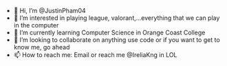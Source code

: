- 👋 Hi, I’m @JustinPham04
- 👀 I’m interested in playing league, valorant,...everything that we can play in the computer
- 🌱 I’m currently learning Computer Science in Orange Coast College
- 💞️ I’m looking to collaborate on anything use code or if you want to get to know me, go ahead
- 📫 How to reach me: Email or reach me @IreliaKng in LOL

<!---
JustinPham04/JustinPham04 is a ✨ special ✨ repository because its `README.md` (this file) appears on your GitHub profile.
You can click the Preview link to take a look at your changes.
--->
